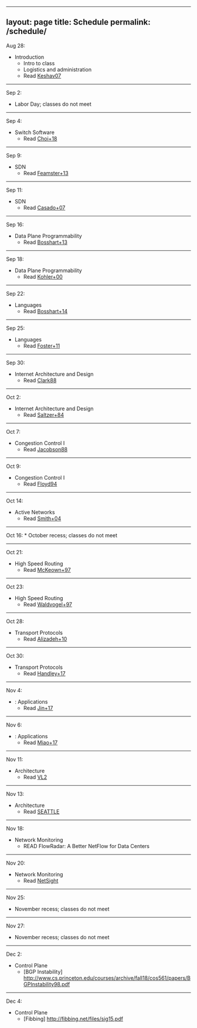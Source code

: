 

---
layout: page
title: Schedule
permalink: /schedule/
---


Aug 28:
* Introduction
    * Intro to class
    * Logistics and administration
    * Read [Keshav07](https://dl.acm.org/citation.cfm?id=1273458)

---

Sep 2:
* Labor Day; classes do not meet

---

Sep 4:
* Switch Software
   *  Read [Choi+18](https://dl.acm.org/citation.cfm?id=3230546) 

---

Sep 9:
* SDN
    * Read [Feamster+13](https://dl.acm.org/citation.cfm?id=2602219)

---

Sep 11:
* SDN
    * Read [Casado+07](https://dl.acm.org/citation.cfm?id=1282382)

---

Sep 16:
* Data Plane Programmability
   * Read [Bosshart+13](https://dl.acm.org/citation.cfm?id=2486011)

---

Sep 18:
* Data Plane Programmability
   * Read [Kohler+00](http://www.cs.princeton.edu/courses/archive/fall18/cos561/papers/Click00.pdf)

---

Sep 22:
* Languages   
   * Read [Bosshart+14](https://dl.acm.org/citation.cfm?id=2656890)

---

Sep 25:
* Languages   
    * Read [Foster+11](https://dl.acm.org/citation.cfm?id=2034812)

---

Sep 30:
* Internet Architecture and Design
    * Read [Clark88](http://ccr.sigcomm.org/archive/1995/jan95/ccr-9501-clark.pdf)

---

Oct 2:
* Internet Architecture and Design
    * Read [Saltzer+84](https://dl.acm.org/citation.cfm?id=357402)

---

Oct 7:
* Congestion Control I
    * Read [Jacobson88](https://dl.acm.org/citation.cfm?id=52356)

---

Oct 9:
* Congestion Control I
    * Read [Floyd94](https://dl.acm.org/citation.cfm?id=205512)

---


Oct 14:
* Active Networks
    * Read [Smith+04](https://ieeexplore.ieee.org/document/1262565)

---

Oct 16:
    * October recess; classes do not meet

---

Oct 21:
* High Speed Routing
    * Read [McKeown+97](https://ieeexplore.ieee.org/document/566194)

---

Oct 23:
* High Speed Routing
    * Read [Waldvogel+97](https://dl.acm.org/citation.cfm?id=263136) 

---

Oct 28:
* Transport Protocols
    * Read [Alizadeh+10](https://people.csail.mit.edu/alizadeh/papers/dctcp-sigcomm10.pdf)

---

Oct 30:
* Transport Protocols
    * Read [Handley+17](https://dl.acm.org/citation.cfm?id=3098825)

---

Nov 4:
* : Applications
    * Read [Jin+17](https://dl.acm.org/citation.cfm?id=3132747.3132764)
    
---

Nov 6:
* : Applications
    * Read [Miao+17](https://dl.acm.org/citation.cfm?id=3098824&dl=ACM&coll=DL)

---

Nov 11:
* Architecture
    * Read [VL2](https://www.microsoft.com/en-us/research/publication/vl2-a-scalable-and-flexible-data-center-network/)

---

Nov 13:

* Architecture
    * Read [SEATTLE](http://www.cs.princeton.edu/courses/archive/fall18/cos561/papers/Seattle08.pdf)

---

Nov 18:

* Network Monitoring
   * READ  FlowRadar: A Better NetFlow for Data Centers

---

Nov 20:

* Network Monitoring
   * Read [NetSight](http://www.scs.stanford.edu/~dm/home/papers/handigol:netsight.pdf)

---

Nov 25:
* November recess; classes do not meet


---

Nov 27:
* November recess; classes do not meet


---

Dec 2:
* Control Plane
   * [BGP Instability] http://www.cs.princeton.edu/courses/archive/fall18/cos561/papers/BGPInstability98.pdf

---

Dec 4:
* Control Plane
   * [Fibbing] http://fibbing.net/files/sig15.pdf




<!--

Feb 20:
* Intoduction
    * Intro to class
    * Logistics and administration

---

Feb 22:
* Internet Architecture and Design
    * Read [Keshav07](https://dl.acm.org/citation.cfm?id=1273458)
    * Read [Clark88](http://ccr.sigcomm.org/archive/1995/jan95/ccr-9501-clark.pdf)
    * Read [Saltzer+84](https://dl.acm.org/citation.cfm?id=357402)

---

Feb 22:
* P4 Tutorial

---

Mar 1:
* P4 Tutorial

---

Mar 6
* Congestion Control I
    * Read [Jacobson88](https://dl.acm.org/citation.cfm?id=52356)
    * Read [Floyd94](https://dl.acm.org/citation.cfm?id=205512)
    * [Starter Project](https://github.com/usi-advanced-networking/switch-cache) Out

---

Mar 7:
* Lab

---

Mar 13:

* High Speed Routing
    * Read [McKeown+97](https://ieeexplore.ieee.org/document/566194)
    * Read [Waldvogel+97](https://dl.acm.org/citation.cfm?id=263136) 

---

Mar 14:
* Lab

---

Mar 20:
* Transport Protocols
    * Read [Handley+17](https://dl.acm.org/citation.cfm?id=3098825)
    * __Starter Project Due__

---

Mar 21:
* Lab
 
---

Mar 27:
* Topics 6: Active Networks
    * Read [Wetherall99](https://dl.acm.org/citation.cfm?id=319156) 
    * Read [Smith+04](https://ieeexplore.ieee.org/document/1262565)
    * __Project Out__

---

Mar 28:
* Lab


---

Apr 3:
* Topics 7: SDN
    * Soul&eacute; travelling
    * Read [Feamster+13](https://dl.acm.org/citation.cfm?id=2602219)
    * Read [Casado+07](https://dl.acm.org/citation.cfm?id=1282382)
    * __Project Work Plan Due__


---

Apr 4
* Lab
    * Soul&eacute; travelling

---

Apr 10
* Topics 8: Data Plane Programmability
    * Read [Bosshart+13](https://dl.acm.org/citation.cfm?id=2486011)


---

Apr 11
* Lab

---

Apr 17
* Topics 9: Languages
    * Read [Foster+11](https://dl.acm.org/citation.cfm?id=2034812)
    * Optionally Read [Bosshart+14](https://dl.acm.org/citation.cfm?id=2656890)

---

Apr 18:
* Easter (No Class) 

---

Apr 24:
* Easter (No Class) 

---

Apr 25:
* Easter (No Class) 

---

May 1
* Labour Day (No Class) 

---

May 2
* Topics 10: Applications
    * Read [Jin+17](https://dl.acm.org/citation.cfm?id=3132747.3132764)
    * Optionally Read [Miao+17](https://dl.acm.org/citation.cfm?id=3098824&dl=ACM&coll=DL)

---

May 8
* Lab

---

May 9
* Lab

---

May 15
* Lab

---

May 16
* Lab
    * ** __Complete Data-Plane and Control-Plane Implementations Due__
    * ** __Interoperability Proposal Due__

---

May 22
* Topics 11: Switch Software
    *  Read [Choi+18](https://dl.acm.org/citation.cfm?id=3230546) 

---

May 23
* Lab
* __Final project due__

---

May 29
* Lab
* __Final demonstrations and presentations__

---









April 2nd:
* Lecture 1 Topics:
    * Intro to class
    * Logistics and administration
* **Due by 11:59 PM:** [Course Application](https://goo.gl/forms/nJXtf9csQokQFvD23) 

---

April 3rd:
* Instructors will send out application results by 5PM

---

April 4th:
* Lecture 2 Topics:
    * P4 Introduction and Motivation
    * P4 Langauge Basics
    * Hands on learning with P4 - Please complete the Getting Started portion of the [P4 Mininet exercises]({{ site.baseurl }}/deliverables/p4-mininet) before class, and bring your laptops with you 

---

April 6th:
* **Due by 11:59 PM:** [Getting Started]({{ site.baseurl }}/deliverables/getting-started)

---

April 9th:
* Lecture 3 Topics:
    * Finish P4 Language Overiew
    * Intro to NetFPGA
    * P4->NetFPGA Workflow Overview

---

April 10th:
* **Due by 11:59PM:** [P4 Mininet exercises]({{ site.baseurl }}/deliverables/p4-mininet)
* **Due by 11:59PM:** [P4->NetFPGA exercises]({{ site.baseurl }}/deliverables/p4-netfpga-tutorials)

---

April 16th:
* Lecture 4:
    * Guest Lecture - P4 Applications

---

April 18th:
* Lecture 5 Topics:
    * Intro to FPGA development
    * Basic hardware design
    * Running simulations
    * Timing constraints

---

April 24th:
* **Due by 11:59PM:** [Complete Data-Plane and Control-Plane Implementations]({{ site.baseurl }}/deliverables/baseline-tests)

---

April 27th:
* **Due by 11:59PM:** [Interoperability test proposal (one document from entire class)]({{ site.baseurl }}/deliverables/interoperability-proposal)

---

May 2nd:
* **Due by 11:59PM:** [Proposal for design challenge project]({{ site.baseurl }}/deliverables/design-challenge)

---

May 9th (Gates 325):
* Interoperability test

---

May 24th:
* **Due by 11:59PM:** [Design challenge progress report]({{ site.baseurl }}/deliverables/progress-report)

---

June 13th @ 3:30PM in Gates 358:
* [Final demonstrations and presentations]({{ site.baseurl }}/deliverables/final-demo)



-->
